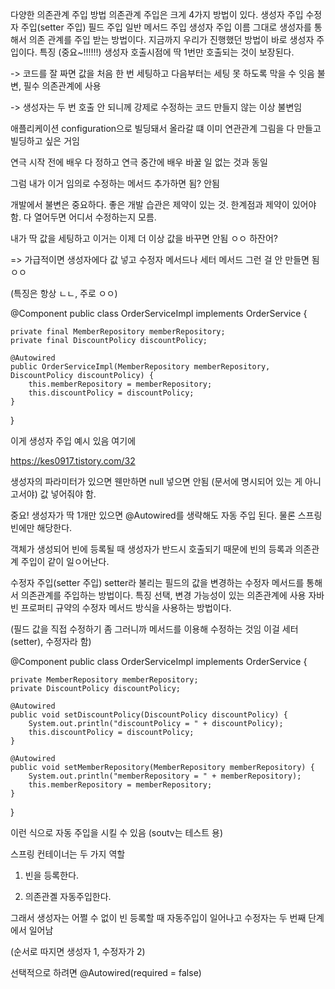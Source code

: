 다양한 의존관계 주입 방법
의존관계 주입은 크게 4가지 방법이 있다.
생성자 주입
수정자 주입(setter 주입)
필드 주입
일반 메서드 주입
생성자 주입
이름 그대로 생성자를 통해서 의존 관계를 주입 받는 방법이다.
지금까지 우리가 진행했던 방법이 바로 생성자 주입이다.
특징 (중요~!!!!!!)
생성자 호출시점에 딱 1번만 호출되는 것이 보장된다.

-> 코드를 잘 짜면 값을 처음 한 번 세팅하고 다음부터는 세팅 못 하도록 막을 수 잇음
불변, 필수 의존관계에 사용

-> 생성자는 두 번 호출 안 되니께 강제로 수정하는 코드 만들지 않는 이상 불변임

애플리케이션 configuration으로 빌딩돼서 올라갈 떄 이미 연관관계 그림을 다 만들고 빌딩하고 싶은 거임

연극 시작 전에 배우 다 정하고 연극 중간에 배우 바꿀 일 없는 것과 동일

그럼 내가 이거 임의로 수정하는 메서드 추가하면 됨? 안됨



개발에서 불변은 중요하다. 좋은 개발 습관은 제약이 있는 것. 한계점과 제약이 있어야 함. 다 열어두면 어디서 수정하는지 모름. 



내가 딱 값을 세팅하고 이거는 이제 더 이상 값을 바꾸면 안됨 ㅇㅇ 하잔어?

=> 가급적이면 생성자에다 값 넣고 수정자 메서드나 세터 메서드 그런 걸 안 만들면 됨 ㅇㅇ

(특징은 항상 ㄴㄴ, 주로 ㅇㅇ)



@Component
public class OrderServiceImpl implements OrderService {

    private final MemberRepository memberRepository;
    private final DiscountPolicy discountPolicy;

    @Autowired
    public OrderServiceImpl(MemberRepository memberRepository, DiscountPolicy discountPolicy) {
        this.memberRepository = memberRepository;
        this.discountPolicy = discountPolicy;
    }
}


이게 생성자 주입 예시 있음 여기에

https://kes0917.tistory.com/32



생성자의 파라미터가 있으면 웬만하면 null 넣으면 안됨 (문서에 명시되어 있는 게 아니고서야) 값 넣어줘야 함.





중요! 생성자가 딱 1개만 있으면 @Autowired를 생략해도 자동 주입 된다. 물론 스프링 빈에만 해당한다.



객체가 생성되어 빈에 등록될 때 생성자가 반드시 호출되기 때문에 빈의 등록과 의존관계 주입이 같이 일ㅇ어난다.











수정자 주입(setter 주입)
setter라 불리는 필드의 값을 변경하는 수정자 메서드를 통해서 의존관계를 주입하는 방법이다.
특징
선택, 변경 가능성이 있는 의존관계에 사용
자바빈 프로퍼티 규약의 수정자 메서드 방식을 사용하는 방법이다.



(필드 값을 직접 수정하기 좀 그러니까 메서드를 이용해 수정하는 것임 이걸 세터 (setter), 수정자라 함)



@Component
public class OrderServiceImpl implements OrderService {

    private MemberRepository memberRepository;
    private DiscountPolicy discountPolicy;

    @Autowired
    public void setDiscountPolicy(DiscountPolicy discountPolicy) {
        System.out.println("discountPolicy = " + discountPolicy);
        this.discountPolicy = discountPolicy;
    }

    @Autowired
    public void setMemberRepository(MemberRepository memberRepository) {
        System.out.println("memberRepository = " + memberRepository);
        this.memberRepository = memberRepository;
    }

}


이런 식으로 자동 주입을 시킬 수 있음 (soutv는 테스트 용)



스프링 컨테이너는 두 가지 역할

1. 빈을 등록한다.

2. 의존관곌 자동주입한다.



그래서 생성자는 어쩔 수 없이 빈 등록할 때 자동주입이 일어나고 수정자는 두 번째 단계에서 일어남

(순서로 따지면 생성자 1, 수정자가 2)



선택적으로 하려면 @Autowired(required = false)
